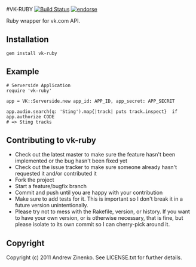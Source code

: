 #VK-RUBY 
[![Build Status](https://secure.travis-ci.org/zinenko/vk-ruby.png)](http://travis-ci.org/zinenko/vk-ruby)
[![endorse](http://api.coderwall.com/zinenko/endorsecount.png)](http://coderwall.com/zinenko)

Ruby wrapper for vk.com API.

## Installation

```
gem install vk-ruby
```

## Example

```.ruby
# Serverside Application
require 'vk-ruby'

app = VK::Serverside.new app_id: APP_ID, app_secret: APP_SECRET

app.audio.search(q: 'Sting').map{|track| puts track.inspect}  if app.authorize CODE
# => Sting tracks
```

## Contributing to vk-ruby
 
* Check out the latest master to make sure the feature hasn't been implemented or the bug hasn't been fixed yet
* Check out the issue tracker to make sure someone already hasn't requested it and/or contributed it
* Fork the project
* Start a feature/bugfix branch
* Commit and push until you are happy with your contribution
* Make sure to add tests for it. This is important so I don't break it in a future version unintentionally.
* Please try not to mess with the Rakefile, version, or history. If you want to have your own version, or is otherwise necessary, that is fine, but please isolate to its own commit so I can cherry-pick around it.

## Copyright

Copyright (c) 2011 Andrew Zinenko. See LICENSE.txt for further details.